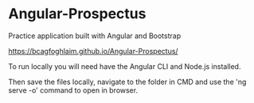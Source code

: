 # Angular-Prospectus
Practice application built with Angular and Bootstrap

https://bcagfoghlaim.github.io/Angular-Prospectus/

To run locally you will need have the Angular CLI and Node.js installed.

Then save the files locally, navigate to the folder in CMD and use the 'ng serve -o' command to open in browser.
